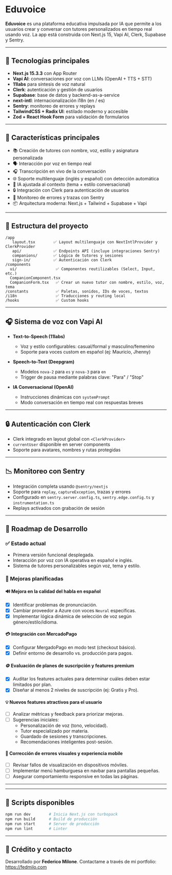# Eduvoice

**Eduvoice** es una plataforma educativa impulsada por IA que permite a los usuarios crear y conversar con tutores personalizados en tiempo real usando voz. La app está construida con Next.js 15, Vapi AI, Clerk, Supabase y Sentry.

---

## 🚀 Tecnologías principales

- **Next.js 15.3.3** con App Router
- **Vapi AI**: conversaciones por voz con LLMs (OpenAI + TTS + STT)
- **11labs** para síntesis de voz natural
- **Clerk**: autenticación y gestión de usuarios
- **Supabase**: base de datos y backend-as-a-service
- **next-intl**: internacionalización i18n (en / es)
- **Sentry**: monitoreo de errores y replays
- **TailwindCSS + Radix UI**: estilado moderno y accesible
- **Zod + React Hook Form** para validación de formularios

---

## 🚀 Características principales

- 📚 Creación de tutores con nombre, voz, estilo y asignatura personalizada
- 🗣️ Interacción por voz en tiempo real
- 🎧 Transcripción en vivo de la conversación
- 🌐 Soporte multilenguaje (inglés y español) con detección automática
- 🧠 IA ajustada al contexto (tema + estilo conversacional)
- 🔒 Integración con Clerk para autenticación de usuarios
- 🐞 Monitoreo de errores y trazas con Sentry
- 📦 Arquitectura moderna: Next.js + Tailwind + Supabase + Vapi

---

## 📁 Estructura del proyecto

```
/app
   layout.tsx        ✅ Layout multilenguaje con NextIntlProvider y ClerkProvider
   api/              ✅ Endpoints API (incluye integraciones Sentry)
   companions/       ✅ Lógica de tutores y sesiones
   sign-in/          ✅ Autenticación con Clerk
/components
  ui/                 ✅ Componentes reutilizables (Select, Input, etc.)
  CompanionComponent.tsx
  CompanionForm.tsx   ✅ Crear un nuevo tutor con nombre, estilo, voz, tema
/constants            ✅ Paletas, sonidos, IDs de voces, textos
/i18n                 ✅ Traducciones y routing local
/hooks                ✅ Custom hooks
```

---

## 🎧 Sistema de voz con Vapi AI

- **Text-to-Speech (11labs)**

    - Voz y estilo configurables: casual/formal y masculino/femenino
    - Soporte para voces custom en español (ej: Mauricio, Jhenny)

- **Speech-to-Text (Deepgram)**

    - Modelos `nova-2` para `es` y `nova-3` para `en`
    - Trigger de pausa mediante palabras clave: "Para" / "Stop"

- **IA Conversacional (OpenAI)**

    - Instrucciones dinámicas con `systemPrompt`
    - Modo conversación en tiempo real con respuestas breves

---

## 🔒 Autenticación con Clerk

- Clerk integrado en layout global con `<ClerkProvider>`
- `currentUser` disponible en server components
- Soporte para avatares, nombres y rutas protegidas

---

## 📉 Monitoreo con Sentry

- Integración completa usando `@sentry/nextjs`
- Soporte para `replay`, `captureException`, trazas y errores
- Configurado en `sentry.server.config.ts`, `sentry.edge.config.ts` y `instrumentation.ts`
- Replays activados con grabación de sesión

---

## 🚀 Roadmap de Desarrollo

### ✅ Estado actual

- Primera versión funcional desplegada.
- Interacción por voz con IA operativa en español e inglés.
- Sistema de tutores personalizables según voz, tema y estilo.

### 🔧 Mejoras planificadas

#### 🔊 Mejora en la calidad del habla en español

- [x] Identificar problemas de pronunciación.
- [x] Cambiar proveedor a Azure con voces `Neural` específicas.
- [x] Implementar lógica dinámica de selección de voz según género/estilo/idioma.

#### 💳 Integración con MercadoPago

- [x] Configurar MergadoPago en modo test (checkout básico).
- [x] Definir entorno de desarrollo vs. producción para pagos.

#### 🪙 Evaluación de planes de suscripción y features premium

- [x] Auditar los features actuales para determinar cuáles deben estar limitados por plan.
- [x] Diseñar al menos 2 niveles de suscripción (ej: Gratis y Pro).

#### 💡 Nuevos features atractivos para el usuario

- [ ] Analizar métricas y feedback para priorizar mejoras.
- [ ] Sugerencias iniciales:
    - Personalización de voz (tono, velocidad).
    - Tutor especializado por materia.
    - Guardado de sesiones y transcripciones.
    - Recomendaciones inteligentes post-sesión.

#### 🐞 Corrección de errores visuales y experiencia mobile

- [ ] Revisar fallos de visualización en dispositivos móviles.
- [ ] Implementar menú hamburguesa en navbar para pantallas pequeñas.
- [ ] Asegurar comportamiento responsive en todas las páginas.

---

---

## 📂 Scripts disponibles

```bash
npm run dev        # Inicia Next.js con turbopack
npm run build      # Build de producción
npm run start      # Server de producción
npm run lint       # Linter
```

---

## 🌟 Crédito y contacto

Desarrollado por **Federico Milone**. Contactame a través de mi portfolio: https://fedmilo.com
